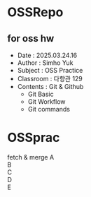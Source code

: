 # OSSRepo
## for oss hw
- Date : 2025.03.24.16  
- Author : Simho Yuk
- Subject : OSS Practice  
- Classroom : 다향관 129
- Contents : Git & Github
    - Git Basic
    - Git Workflow
    - Git commands
# OSSprac
fetch & merge
A  
B  
C  
D  
E  